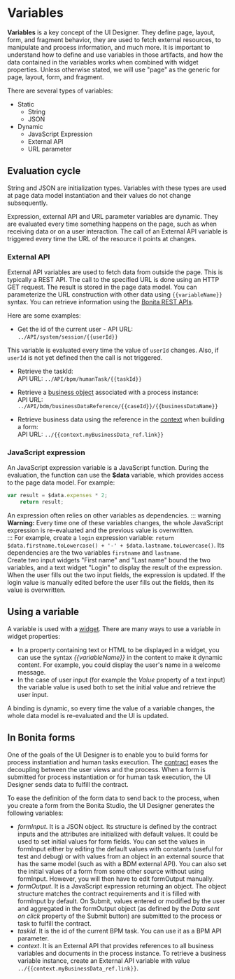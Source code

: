 # Variables

**Variables** is a key concept of the UI Designer. They define page, layout, form, and fragment behavior, they are used to fetch external resources, to manipulate and process information, and much more. It is important to understand how to define and use variables in those artifacts, and how the data contained in the variables works when combined with widget properties. Unless otherwise stated, we will use "page" as the generic for page, layout, form, and fragment.

There are several types of variables:
* Static
  * String
  * JSON
* Dynamic
  * JavaScript Expression
  * External API
  * URL parameter

## Evaluation cycle

String and JSON are initialization types. Variables with these types are used at page data model instantiation and their values do not change subsequently. 

Expression, external API and URL parameter variables are dynamic. They are evaluated every time something happens on the page, such as when receiving data or on a user interaction. The call of an External API variable is triggered every time the URL of the resource it points at changes.

### External API

External API variables are used to fetch data from outside the page. This is typically a REST API. The call to the specified URL is done using an HTTP GET request. The result is stored in the page data model. You can parameterize the URL construction with other data using `{{variableName}}` syntax. You can retrieve information using the [Bonita REST APIs](_rest-api.md). 

Here are some examples:

* Get the id of the current user - API URL:  
`../API/system/session/{{userId}}`

This variable is evaluated every time the value of `userId` changes. Also, if `userId` is not yet defined then the call is not triggered.

* Retrieve the taskId:  
API URL: `../API/bpm/humanTask/{{taskId}}`

* Retrieve a [business object](bdm-api.md) associated with a process instance:  
API URL: `../API/bdm/businessDataReference/{{caseId}}/{{businessDataName}}`

* Retrieve business data using the reference in the [context](contracts-and-contexts.md) when building a form:  
API URL: `../{{context.myBusinessData_ref.link}}`

### JavaScript expression

An JavaScript expression variable is a JavaScript function. During the evaluation, the function can use the **$data** variable, which provides access to the page data model. For example:  
```javascript
var result = $data.expenses * 2;
    return result;
```

An expression often relies on other variables as dependencies. 
::: warning
**Warning:** Every time one of these variables changes, the whole JavaScript expression is re-evaluated and the previous value is overwritten.   
:::
For example, create a `login` expression variable: `return $data.firstname.toLowercase() + '-' + $data.lastname.toLowercase()`. Its dependencies are the two variables `firstname` and `lastname`.   
Create two input widgets "First name" and "Last name" bound the two variables, and a text widget "Login" to display the result of the expression. When the user fills out the two input fields, the expression is updated. If the login value is manually edited before the user fills out the fields, then its value is overwritten.

## Using a variable

A variable is used with a [widget](widgets.md). There are many ways to use a variable in widget properties: 
* In a property containing text or HTML to be displayed in a widget, you can use the syntax _{{variableName}}_ in the content to make it dynamic content. For example, you could display the user's name in a welcome message. 
* In the case of user input (for example the _Value_ property of a text input) the variable value is used both to set the initial value and retrieve the user input.

A binding is dynamic, so every time the value of a variable changes, the whole data model is re-evaluated and the UI is updated.

## In Bonita forms

One of the goals of the UI Designer is to enable you to build forms for process instantiation and human tasks execution. The [contract](contracts-and-contexts.md) eases the decoupling between the user views and the process. When a form is submitted for process instantiation or for human task execution, the UI Designer sends data to fulfill the contract.

To ease the definition of the form data to send back to the process, when you create a form from the Bonita Studio, the UI Designer generates the following variables:

* _formInput_. It is a JSON object. Its structure is defined by the contract inputs and the attributes are initialized with default values. It could be used to set initial values for form fields. You can set the values in formInput either by editing the default values with constants (useful for test and debug) or with values from an object in an external source that has the same model (such as with a BDM external API). You can also set the initial values of a form from some other source without using formInput. However, you will then have to edit formOutput manually.
* _formOutput_. It is a JavaScript expression returning an object. The object structure matches the contract requirements and it is filled with formInput by default. On Submit, values entered or modified by the user and aggregated in the formOutput object (as defined by the _Data sent on click_ property of the Submit button) are submitted to the process or task to fulfill the contract.
* _taskId_. It is the id of the current BPM task. You can use it as a BPM API parameter.
* _context_. It is an External API that provides references to all business variables and documents in the process instance. To retrieve a business variable instance, create an External API variable with value `../{{context.myBusinessData_ref.link}}`.

